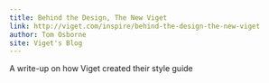 ```yaml
---
title: Behind the Design, The New Viget
link: http://viget.com/inspire/behind-the-design-the-new-viget
author: Tom Osborne
site: Viget's Blog
---
```


A write-up on how Viget created their style guide
